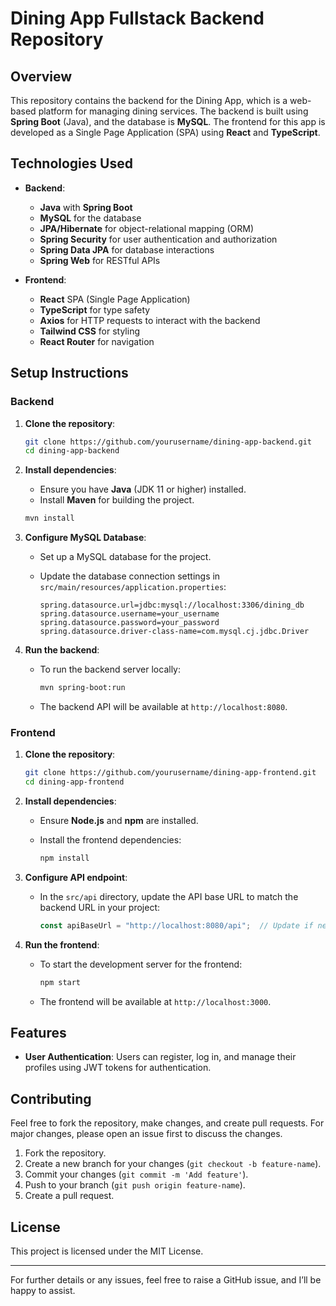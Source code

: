 # Dining App Fullstack Backend Repository

## Overview

This repository contains the backend for the Dining App, which is a web-based platform for managing dining services. The backend is built using **Spring Boot** (Java), and the database is **MySQL**. The frontend for this app is developed as a Single Page Application (SPA) using **React** and **TypeScript**.

## Technologies Used

- **Backend**: 
  - **Java** with **Spring Boot**
  - **MySQL** for the database
  - **JPA/Hibernate** for object-relational mapping (ORM)
  - **Spring Security** for user authentication and authorization
  - **Spring Data JPA** for database interactions
  - **Spring Web** for RESTful APIs

- **Frontend**:
  - **React** SPA (Single Page Application)
  - **TypeScript** for type safety
  - **Axios** for HTTP requests to interact with the backend
  - **Tailwind CSS** for styling
  - **React Router** for navigation

## Setup Instructions

### Backend

1. **Clone the repository**:
   ```bash
   git clone https://github.com/yourusername/dining-app-backend.git
   cd dining-app-backend
   ```

2. **Install dependencies**:
   - Ensure you have **Java** (JDK 11 or higher) installed.
   - Install **Maven** for building the project.

   ```bash
   mvn install
   ```

3. **Configure MySQL Database**:
   - Set up a MySQL database for the project.
   - Update the database connection settings in `src/main/resources/application.properties`:

     ```properties
     spring.datasource.url=jdbc:mysql://localhost:3306/dining_db
     spring.datasource.username=your_username
     spring.datasource.password=your_password
     spring.datasource.driver-class-name=com.mysql.cj.jdbc.Driver
     ```

4. **Run the backend**:
   - To run the backend server locally:
   
     ```bash
     mvn spring-boot:run
     ```

   - The backend API will be available at `http://localhost:8080`.

### Frontend

1. **Clone the repository**:
   ```bash
   git clone https://github.com/yourusername/dining-app-frontend.git
   cd dining-app-frontend
   ```

2. **Install dependencies**:
   - Ensure **Node.js** and **npm** are installed.
   - Install the frontend dependencies:

     ```bash
     npm install
     ```

3. **Configure API endpoint**:
   - In the `src/api` directory, update the API base URL to match the backend URL in your project:

     ```typescript
     const apiBaseUrl = "http://localhost:8080/api";  // Update if needed
     ```

4. **Run the frontend**:
   - To start the development server for the frontend:

     ```bash
     npm start
     ```

   - The frontend will be available at `http://localhost:3000`.

## Features

- **User Authentication**: Users can register, log in, and manage their profiles using JWT tokens for authentication.

## Contributing

Feel free to fork the repository, make changes, and create pull requests. For major changes, please open an issue first to discuss the changes.

1. Fork the repository.
2. Create a new branch for your changes (`git checkout -b feature-name`).
3. Commit your changes (`git commit -m 'Add feature'`).
4. Push to your branch (`git push origin feature-name`).
5. Create a pull request.

## License

This project is licensed under the MIT License.

---

For further details or any issues, feel free to raise a GitHub issue, and I’ll be happy to assist.
